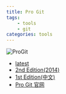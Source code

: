 ```yaml
---
title: Pro Git
tags:
	- tools
	- git
categories: tools
---
```


![ProGit](/images/progit2.png)

<!--more-->

* <a href="latest" target="manual">latest</a>
* <a href="progit2.html" target="manual">2nd Edition(2014)</a>
* <a href="progit.zh.pdf" target="manual">1st Edition(中文)</a>
* [Pro Git 官网](https://git-scm.com)
